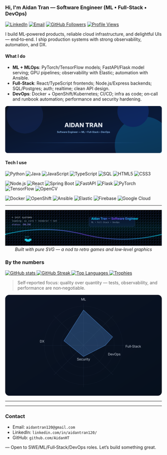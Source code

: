 ### Hi, I'm Aidan Tran — Software Engineer (ML • Full‑Stack • DevOps)

[![LinkedIn](https://img.shields.io/badge/LinkedIn-0A66C2?logo=linkedin&logoColor=white)](https://linkedin.com/in/aidantran120/)
[![Email](https://img.shields.io/badge/Email-Contact%20me-EA4335?logo=gmail&logoColor=white)](mailto:aidantran120@gmail.com)
[![GitHub Followers](https://img.shields.io/github/followers/AidanHT?label=Follow&style=flat&logo=github)](https://github.com/AidanHT)
[![Profile Views](https://komarev.com/ghpvc/?username=AidanHT&style=flat&color=blue)](https://github.com/AidanHT)

I build ML‑powered products, reliable cloud infrastructure, and delightful UIs — end‑to‑end. I ship production systems with strong observability, automation, and DX.

#### What I do

- **ML + MLOps**: PyTorch/TensorFlow models; FastAPI/Flask model serving; GPU pipelines; observability with Elastic; automation with Ansible.
- **Full‑Stack**: React/TypeScript frontends; Node.js/Express backends; SQL/Postgres; auth; realtime; clean API design.
- **DevOps**: Docker + OpenShift/Kubernetes; CI/CD; infra as code; on‑call and runbook automation; performance and security hardening.

<p align="center">
  <img src="docs/assets/hero.svg" alt="Aidan Tran Hero" />
</p>

#### Tech I use

![Python](https://img.shields.io/badge/Python-3776AB?style=for-the-badge&logo=python&logoColor=white)
![Java](https://img.shields.io/badge/Java-ED8B00?style=for-the-badge&logo=openjdk&logoColor=white)
![JavaScript](https://img.shields.io/badge/JavaScript-F7DF1E?style=for-the-badge&logo=javascript&logoColor=black)
![TypeScript](https://img.shields.io/badge/TypeScript-3178C6?style=for-the-badge&logo=typescript&logoColor=white)
![SQL](https://img.shields.io/badge/SQL-336791?style=for-the-badge&logo=postgresql&logoColor=white)
![HTML5](https://img.shields.io/badge/HTML5-E34F26?style=for-the-badge&logo=html5&logoColor=white)
![CSS3](https://img.shields.io/badge/CSS3-1572B6?style=for-the-badge&logo=css3&logoColor=white)

![Node.js](https://img.shields.io/badge/Node.js-339933?style=for-the-badge&logo=node.js&logoColor=white)
![React](https://img.shields.io/badge/React-20232A?style=for-the-badge&logo=react&logoColor=61DAFB)
![Spring Boot](https://img.shields.io/badge/Spring%20Boot-6DB33F?style=for-the-badge&logo=springboot&logoColor=white)
![FastAPI](https://img.shields.io/badge/FastAPI-009688?style=for-the-badge&logo=fastapi&logoColor=white)
![Flask](https://img.shields.io/badge/Flask-000000?style=for-the-badge&logo=flask&logoColor=white)
![PyTorch](https://img.shields.io/badge/PyTorch-EE4C2C?style=for-the-badge&logo=pytorch&logoColor=white)
![TensorFlow](https://img.shields.io/badge/TensorFlow-FF6F00?style=for-the-badge&logo=tensorflow&logoColor=white)
![OpenCV](https://img.shields.io/badge/OpenCV-5C3EE8?style=for-the-badge&logo=opencv&logoColor=white)

![Docker](https://img.shields.io/badge/Docker-2496ED?style=for-the-badge&logo=docker&logoColor=white)
![OpenShift](https://img.shields.io/badge/OpenShift-EE0000?style=for-the-badge&logo=redhatopenshift&logoColor=white)
![Ansible](https://img.shields.io/badge/Ansible-EE0000?style=for-the-badge&logo=ansible&logoColor=white)
![Elastic](https://img.shields.io/badge/Elastic-005571?style=for-the-badge&logo=elastic&logoColor=white)
![Firebase](https://img.shields.io/badge/Firebase-FFCA28?style=for-the-badge&logo=firebase&logoColor=black)
![Google Cloud](https://img.shields.io/badge/Google%20Cloud-4285F4?style=for-the-badge&logo=googlecloud&logoColor=white)

---

<p align="center">
  <img src="docs/assets/retro.svg" width="720" alt="Retro Tech Animation" />
  <br />
  <em>Built with pure SVG — a nod to retro games and low‑level graphics</em>
 </p>

### By the numbers

<a href="https://github.com/AidanHT">
  <img src="https://github-readme-stats.vercel.app/api?username=AidanHT&show_icons=true&theme=tokyonight&hide_border=true" alt="GitHub stats" />
</a>

<a href="https://github.com/AidanHT">
  <img src="https://github-readme-streak-stats.herokuapp.com?user=AidanHT&theme=tokyonight&hide_border=true" alt="GitHub Streak" />
</a>

<a href="https://github.com/AidanHT">
  <img src="https://github-readme-stats.vercel.app/api/top-langs/?username=AidanHT&layout=compact&theme=tokyonight&hide_border=true" alt="Top Languages" />
</a>

<a href="https://github.com/AidanHT">
  <img src="https://github-profile-trophy.vercel.app/?username=AidanHT&theme=onedark&no-frame=true&row=1&column=7" alt="Trophies" />
</a>

> Self‑reported focus: quality over quantity — tests, observability, and performance are non‑negotiable.

<p align="center">
  <img src="docs/assets/radar.svg" width="560" alt="Skills Radar" />
</p>

---

---

### Contact

- Email: `aidantran120@gmail.com`
- LinkedIn: `linkedin.com/in/aidantran120/`
- GitHub: `github.com/AidanHT`

— Open to SWE/ML/Full‑Stack/DevOps roles. Let’s build something great.
